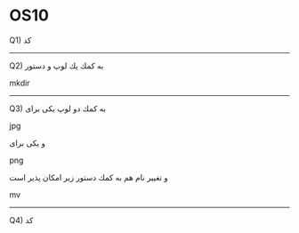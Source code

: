 # OS10
Q1)
کد
**********************************
Q2)
به كمك يك لوپ و دستور

mkdir
***************************************************
Q3)
به كمك دو لوپ يكى براى 

jpg

و يكى براى

png

و تغيير نام هم به كمك دستور زير امكان پذير است

mv
******************************************************
Q4)
کد
